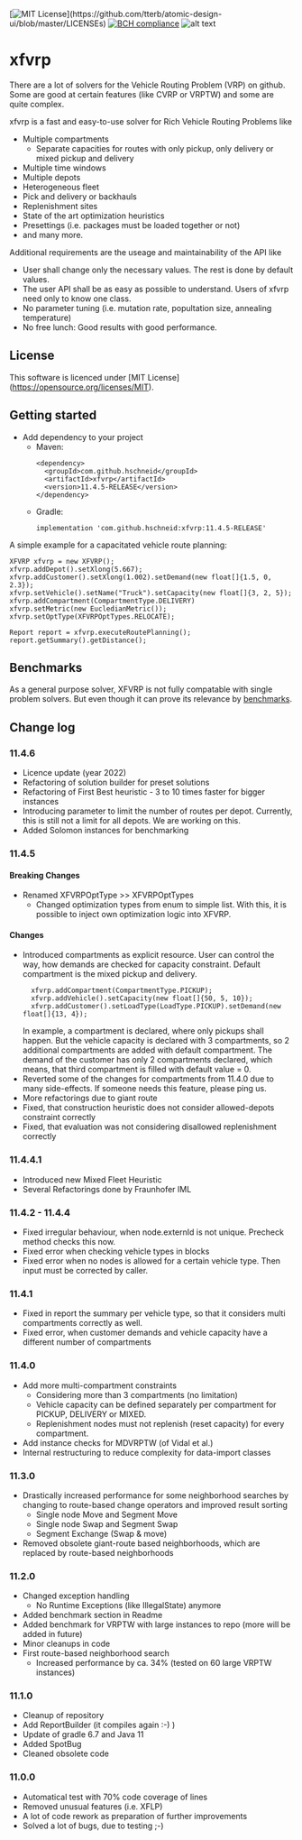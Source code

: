 [![MIT License](https://img.shields.io/apm/l/atomic-design-ui.svg?)](https://github.com/tterb/atomic-design-ui/blob/master/LICENSEs)
[![BCH compliance](https://bettercodehub.com/edge/badge/hschneid/xfvrp?branch=master)](https://bettercodehub.com/)
![alt text](https://img.shields.io/static/v1?label=version&message=11.4.6&color=-)

xfvrp
======

There are a lot of solvers for the Vehicle Routing Problem (VRP) on github. Some are good at certain features (like CVRP or VRPTW) and some are quite complex.

xfvrp is a fast and easy-to-use solver for Rich Vehicle Routing Problems like
- Multiple compartments
  - Separate capacities for routes with only pickup, only delivery or mixed pickup and delivery 
- Multiple time windows
- Multiple depots
- Heterogeneous fleet
- Pick and delivery or backhauls
- Replenishment sites
- State of the art optimization heuristics
- Presettings (i.e. packages must be loaded together or not)
- and many more.
 
Additional requirements are the useage and maintainability of the API like
- User shall change only the necessary values. The rest is done by default values.
- The user API shall be as easy as possible to understand. Users of xfvrp need only to know one class.
- No parameter tuning (i.e. mutation rate, popultation size, annealing temperature) 
- No free lunch: Good results with good performance.

## License
This software is licenced under [MIT License] (https://opensource.org/licenses/MIT).

## Getting started
* Add dependency to your project
  * Maven: 
    ```
    <dependency>
      <groupId>com.github.hschneid</groupId>
      <artifactId>xfvrp</artifactId>
      <version>11.4.5-RELEASE</version>
    </dependency>
    ```
  * Gradle:
    ```
    implementation 'com.github.hschneid:xfvrp:11.4.5-RELEASE'
    ```

A simple example for a capacitated vehicle route planning:
``` 
XFVRP xfvrp = new XFVRP();
xfvrp.addDepot().setXlong(5.667);
xfvrp.addCustomer().setXlong(1.002).setDemand(new float[]{1.5, 0, 2.3});
xfvrp.setVehicle().setName("Truck").setCapacity(new float[]{3, 2, 5});
xfvrp.addCompartment(CompartmentType.DELIVERY)
xfvrp.setMetric(new EucledianMetric());
xfvrp.setOptType(XFVRPOptTypes.RELOCATE);

Report report = xfvrp.executeRoutePlanning();
report.getSummary().getDistance();
```

## Benchmarks
As a general purpose solver, XFVRP is not fully compatable with single problem solvers. But even though it can prove its relevance by [benchmarks](BENCHMARKS.md).

## Change log

### 11.4.6
- Licence update (year 2022)
- Refactoring of solution builder for preset solutions
- Refactoring of First Best heuristic - 3 to 10 times faster for bigger instances
- Introducing parameter to limit the number of routes per depot. Currently, this is still not a limit for all depots. We are working on this.
- Added Solomon instances for benchmarking

### 11.4.5
#### Breaking Changes
- Renamed XFVRPOptType >> XFVRPOptTypes  
  - Changed optimization types from enum to simple list. With this, it is possible to inject own optimization logic into XFVRP.

#### Changes
- Introduced compartments as explicit resource. User can control the way, how demands are checked for capacity constraint. Default compartment is the mixed pickup and delivery.
  ```
    xfvrp.addCompartment(CompartmentType.PICKUP);
    xfvrp.addVehicle().setCapacity(new float[]{50, 5, 10});
    xfvrp.addCustomer().setLoadType(LoadType.PICKUP).setDemand(new float[]{13, 4}); 
  ```
  In example, a compartment is declared, where only pickups shall happen. But the vehicle capacity is declared with 3 compartments, so 2 additional compartments are added with default compartment.
  The demand of the customer has only 2 compartments declared, which means, that third compartment is filled with default value = 0.
- Reverted some of the changes for compartments from 11.4.0 due to many side-effects. If someone needs this feature, please ping us.
- More refactorings due to giant route
- Fixed, that construction heuristic does not consider allowed-depots constraint correctly
- Fixed, that evaluation was not considering disallowed replenishment correctly

### 11.4.4.1
- Introduced new Mixed Fleet Heuristic
- Several Refactorings done by Fraunhofer IML

### 11.4.2 - 11.4.4
- Fixed irregular behaviour, when node.externId is not unique. Precheck method checks this now. 
- Fixed error when checking vehicle types in blocks
- Fixed error when no nodes is allowed for a certain vehicle type. Then input must be corrected by caller.

### 11.4.1
- Fixed in report the summary per vehicle type, so that it considers multi compartments correctly as well.
- Fixed error, when customer demands and vehicle capacity have a different number of compartments

### 11.4.0
- Add more multi-compartment constraints
  - Considering more than 3 compartments (no limitation)
  - Vehicle capacity can be defined separately per compartment for PICKUP, DELIVERY or MIXED.
  - Replenishment nodes must not replenish (reset capacity) for every compartment.
- Add instance checks for MDVRPTW (of Vidal et al.)
- Internal restructuring to reduce complexity for data-import classes

### 11.3.0
- Drastically increased performance for some neighborhood searches by changing to route-based change operators and improved result sorting
  - Single node Move and Segment Move
  - Single node Swap and Segment Swap
  - Segment Exchange (Swap & move)
- Removed obsolete giant-route based neighborhoods, which are replaced by route-based neighborhoods 

### 11.2.0
- Changed exception handling
  - No Runtime Exceptions (like IllegalState) anymore
- Added benchmark section in Readme
- Added benchmark for VRPTW with large instances to repo (more will be added in future)
- Minor cleanups in code
- First route-based neighborhood search
  - Increased performance by ca. 34% (tested on 60 large VRPTW instances)

### 11.1.0
- Cleanup of repository
- Add ReportBuilder (it compiles again :-) )  
- Update of gradle 6.7 and Java 11
- Added SpotBug
- Cleaned obsolete code

### 11.0.0
- Automatical test with 70% code coverage of lines
- Removed unusual features (i.e. XFLP)
- A lot of code rework as preparation of further improvements
- Solved a lot of bugs, due to testing ;-)
